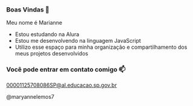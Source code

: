 ### Boas Vindas 🍒

Meu nome é Marianne

- Estou estudando na Alura
- Estou me desenvolvendo na linguagem JavaScript
- Utilizo esse espaço para minha organização e compartilhamento dos meus projetos desenvolvidos

### Você pode entrar em contato comigo 📫

00001125708086SP@al.educacao.sp.gov.br

@maryannelemos7

